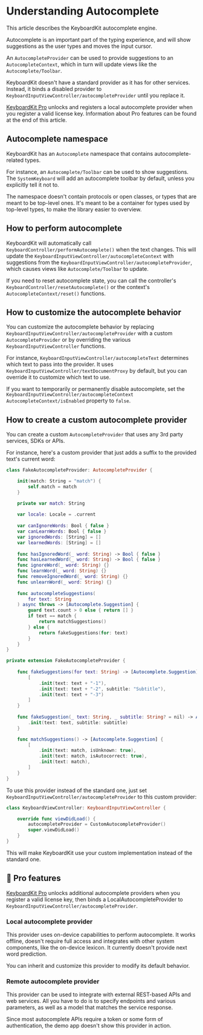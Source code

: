 # Understanding Autocomplete

This article describes the KeyboardKit autocomplete engine.

Autocomplete is an important part of the typing experience, and will show suggestions as the user types and moves the input cursor.

An ``AutocompleteProvider`` can be used to provide suggestions to an ``AutocompleteContext``, which in turn will update views like the ``Autocomplete/Toolbar``. 

KeyboardKit doesn't have a standard provider as it has for other services. Instead, it binds a disabled provider to ``KeyboardInputViewController/autocompleteProvider`` until you replace it.

[KeyboardKit Pro][Pro] unlocks and registers a local autocomplete provider when you register a valid license key. Information about Pro features can be found at the end of this article.



## Autocomplete namespace

KeyboardKit has an ``Autocomplete`` namespace that contains autocomplete-related types.

For instance, an ``Autocomplete/Toolbar`` can be used to show suggestions. The ``SystemKeyboard`` will add an autocomplete toolbar by default, unless you explicitly tell it not to.

The namespace doesn't contain protocols or open classes, or types that are meant to be top-level ones. It's meant to be a container for types used by top-level types, to make the library easier to overview.



## How to perform autocomplete

KeyboardKit will automatically call ``KeyboardController/performAutocomplete()`` when the text changes. This will update the ``KeyboardInputViewController/autocompleteContext`` with suggestions from the ``KeyboardInputViewController/autocompleteProvider``, which causes views like ``Autocomplete/Toolbar`` to update.

If you need to reset autocomplete state, you can call the controller's ``KeyboardController/resetAutocomplete()`` or the context's ``AutocompleteContext/reset()`` functions.



## How to customize the autocomplete behavior

You can customize the autocomplete behavior by replacing ``KeyboardInputViewController/autocompleteProvider`` with a custom ``AutocompleteProvider`` or by overriding the various ``KeyboardInputViewController`` functions.  

For instance, ``KeyboardInputViewController/autocompleteText`` determines which text to pass into the provider. It uses ``KeyboardInputViewController/textDocumentProxy`` by default, but you can override it to customize which text to use.

If you want to temporarily or permanently disable autocomplete, set the ``KeyboardInputViewController/autocompleteContext`` ``AutocompleteContext/isEnabled`` property to `false`.



## How to create a custom autocomplete provider

You can create a custom ``AutocompleteProvider`` that uses any 3rd party services, SDKs or APIs.

For instance, here's a custom provider that just adds a suffix to the provided text's current word:

```swift
class FakeAutocompleteProvider: AutocompleteProvider {

    init(match: String = "match") {
        self.match = match
    }

    private var match: String
    
    var locale: Locale = .current
    
    var canIgnoreWords: Bool { false }
    var canLearnWords: Bool { false }
    var ignoredWords: [String] = []
    var learnedWords: [String] = []
    
    func hasIgnoredWord(_ word: String) -> Bool { false }
    func hasLearnedWord(_ word: String) -> Bool { false }
    func ignoreWord(_ word: String) {}
    func learnWord(_ word: String) {}
    func removeIgnoredWord(_ word: String) {}
    func unlearnWord(_ word: String) {}
    
    func autocompleteSuggestions(
        for text: String
    ) async throws -> [Autocomplete.Suggestion] {
        guard text.count > 0 else { return [] }
        if text == match {
            return matchSuggestions()
        } else {
            return fakeSuggestions(for: text)
        }
    }
}

private extension FakeAutocompleteProvider {
    
    func fakeSuggestions(for text: String) -> [Autocomplete.Suggestion] {
        [
            .init(text: text + "-1"),
            .init(text: text + "-2", subtitle: "Subtitle"),
            .init(text: text + "-3")
        ]
    }
    
    func fakeSuggestion(_ text: String, _ subtitle: String? = nil) -> Autocomplete.Suggestion {
        .init(text: text, subtitle: subtitle)
    }

    func matchSuggestions() -> [Autocomplete.Suggestion] {
        [
            .init(text: match, isUnknown: true),
            .init(text: match, isAutocorrect: true),
            .init(text: match),
        ]
    }
}
```

To use this provider instead of the standard one, just set ``KeyboardInputViewController/autocompleteProvider`` to this custom provider:

```swift
class KeyboardViewController: KeyboardInputViewController {

    override func viewDidLoad() {
        autocompleteProvider = CustomAutocompleteProvider()
        super.viewDidLoad()
    }
}
```

This will make KeyboardKit use your custom implementation instead of the standard one.   



## 👑 Pro features

[KeyboardKit Pro][Pro] unlocks additional autocomplete providers when you register a valid license key, then binds a LocalAutocompleteProvider to ``KeyboardInputViewController/autocompleteProvider``.

### Local autocomplete provider

This provider uses on-device capabilities to perform autocomplete. It works offline, doesn't require full access and integrates with other system components, like the on-device lexicon. It currently doesn't provide next word prediction. 

You can inherit and customize this provider to modify its default behavior.

### Remote autocomplete provider

This provider can be used to integrate with external REST-based APIs and web services. All you have to do is to specify endpoints and various parameters, as well as a model that matches the service response.

Since most autocomplete APIs require a token or some form of authentication, the demo app doesn't show this provider in action.



[Pro]: https://github.com/KeyboardKit/KeyboardKitPro
